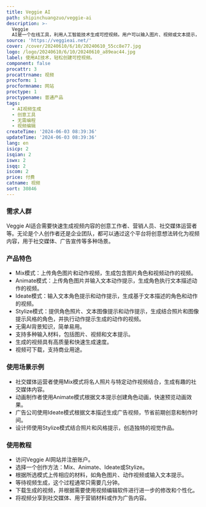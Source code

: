 ```yaml
---
title: Veggie AI
path: shipinchuangzuo/veggie-ai
description: >-
  Veggie
  AI是一个在线工具，利用人工智能技术生成可控视频。用户可以输入图片、视频或文本提示，创建与提供的动作和角色描述完美匹配的短视频。它用户友好，无需任何AI知识即可使用。
source: 'https://veggieai.net/'
cover: /cover/20240610/6/10/20240610_55cc8e77.jpg
logo: /logo/20240610/6/10/20240610_a89eac44.jpg
label: 使用AI技术，轻松创建可控视频。
component: false
procattr: 3
procattrname: 视频
procform: 1
procformname: 网站
proctype: 1
proctypename: 普通产品
tags:
  - AI视频生成
  - 创意工具
  - 无需编程
  - 视频编辑
createTime: '2024-06-03 08:39:36'
updateTime: '2024-06-03 08:39:36'
lang: en
isicp: 2
isqian: 2
iswx: 2
isqq: 2
iscom: 2
price: 付费
catname: 视频
sort: 30846
---
```




### 需求人群
Veggie AI适合需要快速生成视频内容的创意工作者、营销人员、社交媒体运营者等。无论是个人创作者还是企业团队，都可以通过这个平台将创意想法转化为视频内容，用于社交媒体、广告宣传等多种场景。

### 产品特色
* Mix模式：上传角色图片和动作视频，生成包含图片角色和视频动作的视频。
* Animate模式：上传角色图片并输入文本动作提示，生成角色执行文本描述动作的视频。
* Ideate模式：输入文本角色提示和动作提示，生成基于文本描述的角色和动作的视频。
* Stylize模式：提供角色照片、文本图像提示和动作提示，生成结合照片和图像提示风格的角色，并执行动作提示生成的动作的视频。
* 无需AI背景知识，简单易用。
* 支持多种输入材料，包括图片、视频和文本提示。
* 生成的视频具有高质量和快速生成速度。
* 视频可下载，支持商业用途。

### 使用场景示例
* 社交媒体运营者使用Mix模式将名人照片与特定动作视频结合，生成有趣的社交媒体内容。
* 动画制作者使用Animate模式根据文本提示创建角色动画，快速预览动画效果。
* 广告公司使用Ideate模式根据文本描述生成广告视频，节省前期创意和制作时间。
* 设计师使用Stylize模式结合照片和风格提示，创造独特的视觉作品。

### 使用教程
* 访问Veggie AI网站并注册账户。
* 选择一个创作方法：Mix、Animate、Ideate或Stylize。
* 根据所选模式上传相应的材料，如角色图片、动作视频或输入文本提示。
* 等待视频生成，这个过程通常只需要几分钟。
* 下载生成的视频，并根据需要使用视频编辑软件进行进一步的修改和个性化。
* 将视频分享到社交媒体、用于营销材料或作为广告内容。

  
